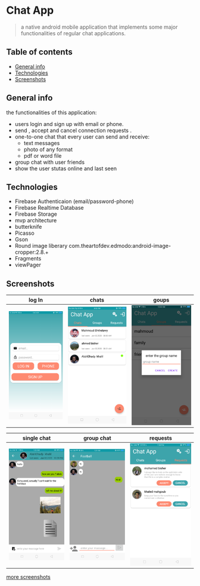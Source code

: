 # Chat App
>a native android mobile application that implements some major  functionalities of regular chat applications. 
## Table of contents
* [General info](#general-info)
* [Technologies](#technologies)
* [Screenshots](#screenshots)


## General info
the functionalities of  this application:
* users login and  sign up  with email or phone.
* send , accept and cancel connection requests .
* one-to-one chat that every user can send and receive:
  * text messages
  * photo of any format
  * pdf  or word file 
* group chat with user friends 
* show the user stutas online and last seen


## Technologies
* Firebase Authenticaion (email/password-phone)
* Firebase Realtime Database
* Firebase Storage
* mvp architecture
* butterknife
* Picasso
* Gson
* Round image liberary com.theartofdev.edmodo:android-image-cropper:2.8.+
* Fragments 
* viewPager 


## Screenshots
|log In |chats|goups|
|-------|----------|-----------|
|![Example screenshot](https://github.com/AhmedElbisher/ChatApp/blob/master/chat%20app%20screen%20Images/chat_login.png?raw=true)|![Example screenshot](https://github.com/AhmedElbisher/ChatApp/blob/master/chat%20app%20screen%20Images/chats.png?raw=true)|![Example screenshot](https://github.com/AhmedElbisher/ChatApp/blob/master/chat%20app%20screen%20Images/create_new_group.png?raw=true)|

|single chat |group chat|requests|
|-------|----------|-----------|
|![Example screenshot](https://github.com/AhmedElbisher/ChatApp/blob/master/chat%20app%20screen%20Images/singleChat.png?raw=true)|![Example screenshot](https://github.com/AhmedElbisher/ChatApp/blob/master/chat%20app%20screen%20Images/group%20chat.png?raw=true)|![Example screenshot](https://github.com/AhmedElbisher/ChatApp/blob/master/chat%20app%20screen%20Images/reqeusts.png?raw=true)|

[more screenshots](https://github.com/AhmedElbisher/ChatApp/tree/master/chat%20app%20screen%20Images)
